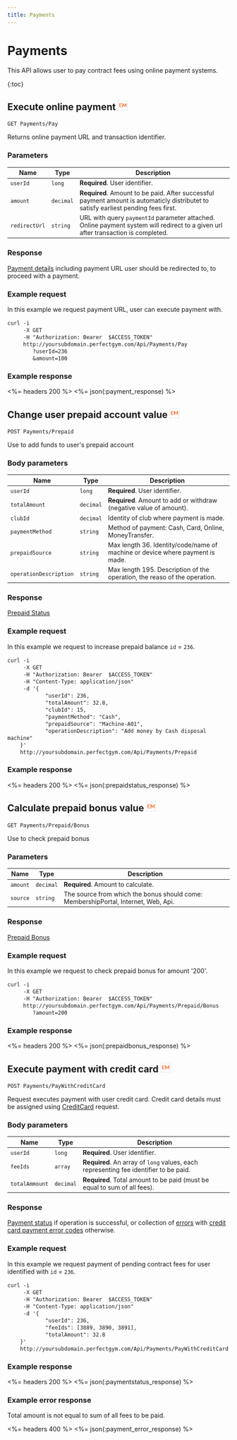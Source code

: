 ```yaml
---
title: Payments
---
```


# Payments

This API allows user to pay contract fees using online payment systems.

{:toc}



## Execute online payment ![alt text][EM]

    GET Payments/Pay

Returns online payment URL and transaction identifier.


### Parameters

Name      	   | Type  	   | Description
---------------|-----------|--------------------
`userId`  	   |`long`     | **Required**. User identifier.
`amount`  	   |`decimal`  | **Required**. Amount to be paid. After successful payment amount is automaticly distributet to satisfy earliest pending fees first.
`redirectUrl`  |`string`   | URL with query `paymentId` parameter attached. Online payment system will redirect to a given url after transaction is completed. 


### Response

[Payment details][PaymentDetails] including payment URL user should be redirected to, to proceed with a payment.



### Example request

In this example we request payment URL, user can execute payment with.

``` command-line
curl -i 
     -X GET 
     -H "Authorization: Bearer  $ACCESS_TOKEN"  
     http://yoursubdomain.perfectgym.com/Api/Payments/Pay
     	?userId=236
     	&amount=100
```


### Example response

<%= headers 200 %>
<%= json(:payment_response) %>



## Change user prepaid account value ![alt text][EM]

    POST Payments/Prepaid

Use to add funds to user's prepaid account 

### Body parameters

Name 	     	    	| Type  	| Description
------------------------|-----------|--------------------
`userId`  	   			|`long`     | **Required**. User identifier.
`totalAmount` 			|`decimal`  | **Required**. Amount to add or withdraw (negative value of amount).
`clubId`				|`decimal`	| Identity of club where payment is made.
`paymentMethod`			|`string`	| Method of payment: Cash, Card, Online, MoneyTransfer.
`prepaidSource`			|`string`	| Max length  36. Identity/code/name of machine or device where payment is made.
`operationDescription`	|`string`	| Max length 195. Description of the operation, the reaso of the operation.


### Response

[Prepaid Status][PrepaidStatus] 



### Example request

In this example we request to increase prepaid balance `id` = `236`.

``` command-line
curl -i 
     -X GET 
     -H "Authorization: Bearer  $ACCESS_TOKEN"  
     -H "Content-Type: application/json" 
     -d '{
        	"userId": 236,        	
    		"totalAmount": 32.8,
			"clubId": 15,
			"paymentMethod": "Cash",
			"prepaidSource": "Machine-A01",
			"operationDescription": "Add money by Cash disposal machine"
    }' 
    http://yoursubdomain.perfectgym.com/Api/Payments/Prepaid     	
```


### Example response

<%= headers 200 %>
<%= json(:prepaidstatus_response) %>


## Calculate prepaid bonus value ![alt text][EM]

    GET Payments/Prepaid/Bonus

Use to check prepaid bonus 

### Parameters

Name 	     	    	| Type  	| Description
------------------------|-----------|--------------------
`amount` 			    |`decimal`  | **Required**. Amount to calculate.
`source`			    |`string`	| The source from which the bonus should come: MembershipPortal, Internet, Web, Api.


### Response

[Prepaid Bonus][PrepaidBonus] 


### Example request

In this example we request to check prepaid bonus for amount '200'.

``` command-line
curl -i 
     -X GET 
     -H "Authorization: Bearer  $ACCESS_TOKEN"  
     http://yoursubdomain.perfectgym.com/Api/Payments/Prepaid/Bonus
     	?amount=200
```


### Example response

<%= headers 200 %>
<%= json(:prepaidbonus_response) %>



## Execute payment with credit card ![alt text][EM]

    POST Payments/PayWithCreditCard

Request executes payment with user credit card. Credit card details must be assigned using [CreditCard][CreditCard] request.

### Body parameters

Name 	     	    | Type  	| Description
--------------------|-----------|--------------------
`userId`  	   		|`long`     | **Required**. User identifier.
`feeIds`  			|`array`  	| **Required**. An array of `long` values, each representing fee identifier to be paid.
`totalAmmount`  	|`decimal`  | **Required**. Total amount to be paid (must be equal to sum of all fees).


### Response

[Payment status][PaymentStatus] if operation is successful, or collection of [errors][Error] with [credit card payment error codes][CreditCardPaymentErrorCode] otherwise.



### Example request

In this example we request payment of pending contract fees for user identified with `id` = `236`.

``` command-line
curl -i 
     -X GET 
     -H "Authorization: Bearer  $ACCESS_TOKEN"  
     -H "Content-Type: application/json" 
     -d '{
        	"userId": 236,
        	"feeIds": [3889, 3890, 3891],
    		"totalAmount": 32.8
    }' 
    http://yoursubdomain.perfectgym.com/Api/Payments/PayWithCreditCard     	
```


### Example response

<%= headers 200 %>
<%= json(:paymentstatus_response) %>



### Example error response

Total amount is not equal to sum of all fees to be paid.

<%= headers 400 %>
<%= json(:payment_error_response) %>



[Fee]: /appendix/datatypes/fee
[PaymentStatus]: /api/payments/paymentstatus#properties
[PaymentDetails]: /appendix/datatypes/paymentdetails
[PrepaidStatus]: /appendix/datatypes/prepaiddetails
[PrepaidBonus]: /appendix/datatypes/prepaidbonus
[CreditCard]: /api/users/usercreditcard
[Error]: /appendix/datatypes/error
[CreditCardPaymentErrorCode]: /appendix/errorcodes/creditcardpaymenterrorcode

[EM]: /assets/images/employee.png "Employee mode"
[UM]: /assets/images/user.png "User mode"